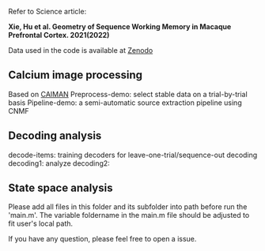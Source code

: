 
Refer to Science article:

**Xie, Hu et al. Geometry of Sequence Working Memory in Macaque Prefrontal Cortex. 2021(2022)**

Data used in the code is available at [Zenodo](https://doi.org/10.5281/zenodo.5739376)


## Calcium image processing

Based on [CAIMAN](https://github.com/flatironinstitute/CaImAn)
Preprocess-demo: select stable data on a trial-by-trial basis
Pipeline-demo: a semi-automatic source extraction pipeline using CNMF

## Decoding analysis

decode-items: training decoders for leave-one-trial/sequence-out decoding
decoding1: analyze 
decoding2:


## State space analysis

Please add all files in this folder and its subfolder into path before run the 'main.m'.
The variable foldername in the main.m file should be adjusted to fit user's local path. 



If you have any question, please feel free to open a issue.


